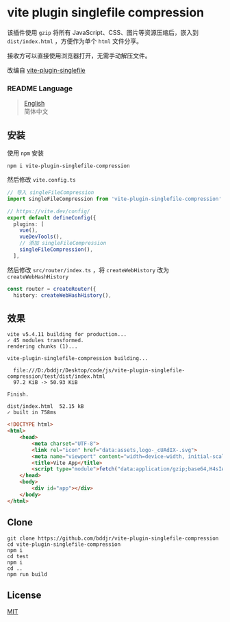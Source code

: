 # vite plugin singlefile compression

该插件使用 `gzip` 将所有 JavaScript、CSS、图片等资源压缩后，嵌入到 `dist/index.html` ，方便作为单个 `html` 文件分享。

接收方可以直接使用浏览器打开，无需手动解压文件。

改编自 [vite-plugin-singlefile](https://www.npmjs.com/package/vite-plugin-singlefile)

### README Language

> [English](README.md)  
> 简体中文

## 安装

使用 `npm` 安装

```
npm i vite-plugin-singlefile-compression
```

然后修改 `vite.config.ts`

```ts
// 导入 singleFileCompression
import singleFileCompression from 'vite-plugin-singlefile-compression'

// https://vite.dev/config/
export default defineConfig({
  plugins: [
    vue(),
    vueDevTools(),
    // 添加 singleFileCompression
    singleFileCompression(),
  ],
```

然后修改 `src/router/index.ts` ，将 `createWebHistory` 改为 `createWebHashHistory`

```ts
const router = createRouter({
  history: createWebHashHistory(),
```

## 效果

```
vite v5.4.11 building for production...
✓ 45 modules transformed.
rendering chunks (1)...

vite-plugin-singlefile-compression building...

  file:///D:/bddjr/Desktop/code/js/vite-plugin-singlefile-compression/test/dist/index.html
  97.2 KiB -> 50.93 KiB

Finish.

dist/index.html  52.15 kB
✓ built in 758ms
```

```html
<!DOCTYPE html>
<html>
	<head>
		<meta charset="UTF-8">
		<link rel="icon" href="data:assets,logo-_cUAdIX-.svg">
		<meta name="viewport" content="width=device-width, initial-scale=1.0">
		<title>Vite App</title>
		<script type="module">fetch("data:application/gzip;base64,H4sIAAAA******T5qJhAEA").then((e=>e.blob())).then((e=>new Response(e.stream().pipeThrough(new DecompressionStream("gzip")),{headers:{"Content-Type":"text/javascript"}}).blob())).then((e=>import(e=URL.createObjectURL(e)).finally((()=>URL.revokeObjectURL(e)))));</script>
	</head>
	<body>
		<div id="app"></div>
	</body>
</html>
```

## Clone

```
git clone https://github.com/bddjr/vite-plugin-singlefile-compression
cd vite-plugin-singlefile-compression
npm i
cd test
npm i
cd ..
npm run build
```

## License

[MIT](LICENSE.txt)

